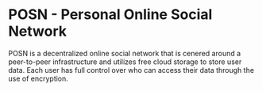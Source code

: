 # POSN - Personal Online Social Network 
POSN is a decentralized online social network that is cenered around a peer-to-peer infrastructure and utilizes free cloud storage to store user data. Each user has full control over who can access their data through the use of encryption.

 
